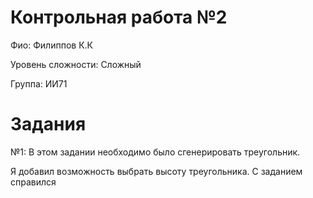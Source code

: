 # Контрольная работа №2

Фио: Филиппов К.К

Уровень сложности: Сложный

Группа: ИИ71

# Задания

№1:
В этом задании необходимо было сгенерировать треугольник.

Я добавил возможность выбрать высоту треугольника. С заданием справился

